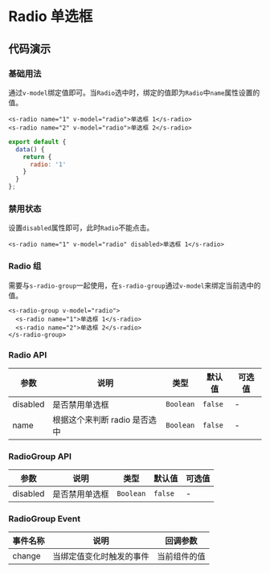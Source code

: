 # Radio 单选框

## 代码演示

### 基础用法

通过`v-model`绑定值即可。当`Radio`选中时，绑定的值即为`Radio`中`name`属性设置的值。

```vue
<s-radio name="1" v-model="radio">单选框 1</s-radio>
<s-radio name="2" v-model="radio">单选框 2</s-radio>
```

```js
export default {
  data() {
    return {
      radio: '1'
    }
  }
};
```

### 禁用状态

设置`disabled`属性即可，此时`Radio`不能点击。

```vue
<s-radio name="1" v-model="radio" disabled>单选框 1</s-radio>
```

### Radio 组

需要与`s-radio-group`一起使用，在`s-radio-group`通过`v-model`来绑定当前选中的值。

```vue
<s-radio-group v-model="radio">
  <s-radio name="1">单选框 1</s-radio>
  <s-radio name="2">单选框 2</s-radio>
</s-radio-group>
```

### Radio API

| 参数     | 说明                          | 类型      | 默认值  | 可选值 |
| -------- | ----------------------------- | --------- | ------- | ------ |
| disabled | 是否禁用单选框                | `Boolean` | `false` | -      |
| name     | 根据这个来判断 radio 是否选中 | `Boolean` | `false` | -      |

### RadioGroup API

| 参数     | 说明           | 类型      | 默认值  | 可选值 |
| -------- | -------------- | --------- | ------- | ------ |
| disabled | 是否禁用单选框 | `Boolean` | `false` | -      |

### RadioGroup Event

| 事件名称 | 说明                     | 回调参数     |
| -------- | ------------------------ | ------------ |
| change   | 当绑定值变化时触发的事件 | 当前组件的值 |